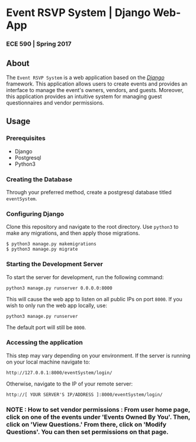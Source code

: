 # Event RSVP System | Django Web-App
### ECE 590 | Spring 2017

## About
The `Event RSVP System` is a web application based on the [*Django*](https://www.djangoproject.com/) framework. 
This application allows users to create events and provides an interface to manage the event's owners, vendors, and guests.
Moreover, this application provides an intuitive system for managing guest questionnaires and vendor permissions.

## Usage
### Prerequisites
* Django
* Postgresql
* Python3

### Creating the Database
Through your preferred method, create a postgresql database titled
`eventSystem`. 

### Configuring Django
Clone this repository and navigate to the root directory. Use `python3` to make any migrations, and then apply
those migrations.
```
$ python3 manage.py makemigrations
$ python3 manage.py migrate
```

### Starting the Development Server
To start the server for development, run the following command:
```
python3 manage.py runserver 0.0.0.0:8000
```
This will cause the web app to listen on all public IPs on port `8000`. If you wish to only run the 
web app locally, use:
```
python3 manage.py runserver
```
The default port will still be `8000`.

### Accessing the application
This step may vary depending on your environment. If the server is running on your local machine
navigate to:
```
http://127.0.0.1:8000/eventSystem/login/
```
Otherwise, navigate to the IP of your remote server:
```
http://[ YOUR SERVER'S IP/ADDRESS ]:8000/eventSystem/login/
```

### NOTE : How to set vendor permissions : From user home page, click on one of the events under 'Events Owned By You'. Then, click on 'View Questions.' From there, click on 'Modify Questions'. You can then set permissions on that page.